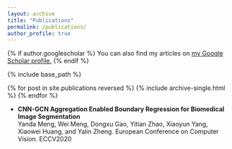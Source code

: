 ```yaml
---
layout: archive
title: "Publications"
permalink: /publications/
author_profile: true
---
```


{% if author.googlescholar %}
  You can also find my articles on <u><a href="{{author.googlescholar}}">my Google Scholar profile</a>.</u>
{% endif %}

{% include base_path %}

{% for post in site.publications reversed %}
  {% include archive-single.html %}
{% endfor %}


+ **CNN-GCN Aggregation Enabled Boundary Regression for Biomedical Image Segmentation**  
Yanda Meng, Wei Meng, Dongxu Gao, Yitian Zhao, Xiaoyun Yang, Xiaowei Huang, and Yalin Zheng.
European Conference on Computer Vision. ECCV2020
